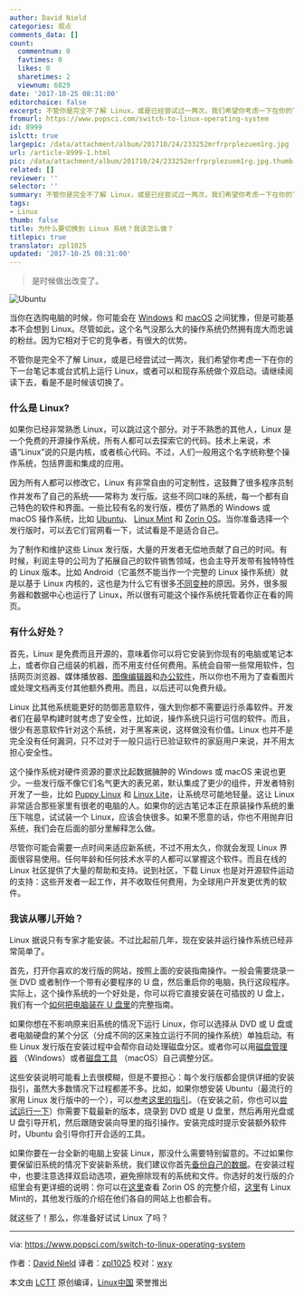 ```yaml
---
author: David Nield
categories: 观点
comments_data: []
count:
  commentnum: 0
  favtimes: 0
  likes: 0
  sharetimes: 2
  viewnum: 6829
date: '2017-10-25 08:31:00'
editorchoice: false
excerpt: 不管你是完全不了解 Linux，或是已经尝试过一两次，我们希望你考虑一下在你的下一台笔记本或台式机上运行 Linux，或者可以和现存系统做个双启动。请继续阅读下去，看是不是时候该切换了。
fromurl: https://www.popsci.com/switch-to-linux-operating-system
id: 8999
islctt: true
largepic: /data/attachment/album/201710/24/233252mrfrprplezuem1rg.jpg
url: /article-8999-1.html
pic: /data/attachment/album/201710/24/233252mrfrprplezuem1rg.jpg.thumb.jpg
related: []
reviewer: ''
selector: ''
summary: 不管你是完全不了解 Linux，或是已经尝试过一两次，我们希望你考虑一下在你的下一台笔记本或台式机上运行 Linux，或者可以和现存系统做个双启动。请继续阅读下去，看是不是时候该切换了。
tags:
- Linux
thumb: false
title: 为什么要切换到 Linux 系统？我该怎么做？
titlepic: true
translator: zpl1025
updated: '2017-10-25 08:31:00'
---
```



> 
> 是时候做出改变了。
> 
> 
> 


![Ubuntu](/data/attachment/album/201710/24/233252mrfrprplezuem1rg.jpg)


当你在选购电脑的时候，你可能会在 [Windows](https://www.popsci.com/windows-tweaks-improve-performance) 和 [macOS](https://www.popsci.com/macos-tweaks-improve-performance) 之间犹豫，但是可能基本不会想到 Linux。尽管如此，这个名气没那么大的操作系统仍然拥有庞大而忠诚的粉丝。因为它相对于它的竞争者，有很大的优势。


不管你是完全不了解 Linux，或是已经尝试过一两次，我们希望你考虑一下在你的下一台笔记本或台式机上运行 Linux，或者可以和现存系统做个双启动。请继续阅读下去，看是不是时候该切换了。


### 什么是 Linux?


如果你已经非常熟悉 Linux，可以跳过这个部分。对于不熟悉的其他人，Linux 是一个免费的开源操作系统，所有人都可以去探索它的代码。技术上来说，术语“Linux”说的只是内核，或者核心代码。不过，人们一般用这个名字统称整个操作系统，包括界面和集成的应用。


因为所有人都可以修改它，Linux 有非常自由的可定制性，这鼓舞了很多程序员制作并发布了自己的系统——常称为<ruby> 发行版 <rt>  distro </rt></ruby>。这些不同口味的系统，每一个都有自己特色的软件和界面。一些比较有名的发行版，模仿了熟悉的 Windows 或 macOS 操作系统，比如 [Ubuntu](https://www.ubuntu.com/)、 [Linux Mint](https://linuxmint.com/) 和 [Zorin OS](https://zorinos.com/)。当你准备选择一个发行版时，可以去它们官网看一下，试试看是不是适合自己。


为了制作和维护这些 Linux 发行版，大量的开发者无偿地贡献了自己的时间。有时候，利润主导的公司为了拓展自己的软件销售领域，也会主导开发带有独特特性的 Linux 版本。比如 Android（它虽然不能当作一个完整的 Linux 操作系统）就是以基于 Linux 内核的，这也是为什么它有很多[不同变种](https://lineageos.org/)的原因。另外，很多服务器和数据中心也运行了 Linux，所以很有可能这个操作系统托管着你正在看的网页。


### 有什么好处？


首先，Linux 是免费而且开源的，意味着你可以将它安装到你现有的电脑或笔记本上，或者你自己组装的机器，而不用支付任何费用。系统会自带一些常用软件，包括网页浏览器、媒体播放器、[图像编辑器](https://www.gimp.org/)和[办公软件](https://www.libreoffice.org/)，所以你也不用为了查看图片或处理文档再支付其他额外费用。而且，以后还可以免费升级。


Linux 比其他系统能更好的防御恶意软件，强大到你都不需要运行杀毒软件。开发者们在最早构建时就考虑了安全性，比如说，操作系统只运行可信的软件。而且，很少有恶意软件针对这个系统，对于黑客来说，这样做没有价值。Linux 也并不是完全没有任何漏洞，只不过对于一般只运行已验证软件的家庭用户来说，并不用太担心安全性。


这个操作系统对硬件资源的要求比起数据臃肿的 Windows 或 macOS 来说也更少。一些发行版不像它们名气更大的表兄弟，默认集成了更少的组件，开发者特别开发了一些，比如 [Puppy Linux](http://puppylinux.org/main/Overview%20and%20Getting%20Started.htm) 和 [Linux Lite](https://www.linuxliteos.com/)，让系统尽可能地轻量。这让 Linux 非常适合那些家里有很老的电脑的人。如果你的远古笔记本正在原装操作系统的重压下喘息，试试装一个 Linux，应该会快很多。如果不愿意的话，你也不用抛弃旧系统，我们会在后面的部分里解释怎么做。


尽管你可能会需要一点时间来适应新系统，不过不用太久，你就会发现 Linux 界面很容易使用。任何年龄和任何技术水平的人都可以掌握这个软件。而且在线的 Linux 社区提供了大量的帮助和支持。说到社区，下载 Linux 也是对开源软件运动的支持：这些开发者一起工作，并不收取任何费用，为全球用户开发更优秀的软件。


### 我该从哪儿开始？


Linux 据说只有专家才能安装。不过比起前几年，现在安装并运行操作系统已经非常简单了。


首先，打开你喜欢的发行版的网站，按照上面的安装指南操作。一般会需要烧录一张 DVD 或者制作一个带有必要程序的 U 盘，然后重启你的电脑，执行这段程序。实际上，这个操作系统的一个好处是，你可以将它直接安装在可插拔的 U 盘上，我们有一个[如何把电脑装在 U 盘里](https://www.popsci.com/portable-computer-usb-stick)的完整指南。


如果你想在不影响原来旧系统的情况下运行 Linux，你可以选择从 DVD 或 U 盘或者电脑硬盘的某个分区（分成不同的区来独立运行不同的操作系统）单独启动。有些 Linux 发行版在安装过程中会帮你自动处理磁盘分区。或者你可以用[磁盘管理器](https://www.disk-partition.com/windows-10/windows-10-disk-management-0528.html) （Windows）或者[磁盘工具](https://support.apple.com/kb/PH22240?locale=en_US) （macOS）自己调整分区。


这些安装说明可能看上去很模糊，但是不要担心：每个发行版都会提供详细的安装指引，虽然大多数情况下过程都差不多。比如，如果你想安装 Ubuntu（最流行的家用 Linux 发行版中的一个），可以[参考这里的指引](https://tutorials.ubuntu.com/tutorial/tutorial-install-ubuntu-desktop?backURL=%2F#0)。（在安装之前，你也可以[尝试运行一下](https://tutorials.ubuntu.com/tutorial/try-ubuntu-before-you-install?backURL=%2F#0)）你需要下载最新的版本，烧录到 DVD 或是 U 盘里，然后再用光盘或 U 盘引导开机，然后跟随安装向导里的指引操作。安装完成时提示安装额外软件时，Ubuntu 会引导你打开合适的工具。


如果你要在一台全新的电脑上安装 Linux，那没什么需要特别留意的。不过如果你要保留旧系统的情况下安装新系统，我们建议你首先[备份自己的数据](https://www.popsci.com/back-up-and-protect-your-data)。在安装过程中，也要注意选择双启动选项，避免擦除现有的系统和文件。你选好的发行版的介绍里会有更详细的说明：你可以在[这里](https://zorinos.com/help/install-zorin-os/)查看 Zorin OS 的完整介绍，[这里](https://linuxmint.com/documentation.php)有 Linux Mint的，其他发行版的介绍在他们各自的网站上也都会有。


就这些了！那么，你准备好试试 Linux 了吗？




---


via: <https://www.popsci.com/switch-to-linux-operating-system>


作者：[David Nield](https://www.popsci.com/authors/david-nield) 译者：[zpl1025](https://github.com/zpl1025) 校对：[wxy](https://github.com/wxy)


本文由 [LCTT](https://github.com/LCTT/TranslateProject) 原创编译，[Linux中国](https://linux.cn/) 荣誉推出